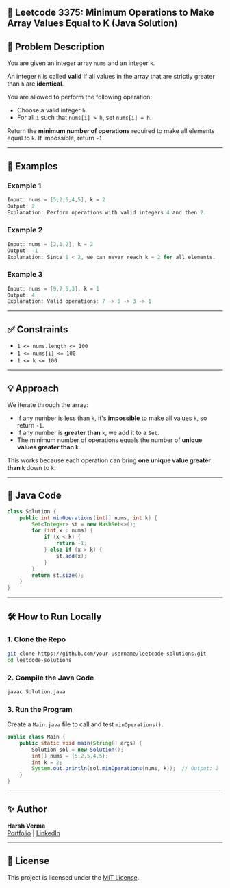 ## 🔢 Leetcode 3375: Minimum Operations to Make Array Values Equal to K (Java Solution)

## 📘 Problem Description
You are given an integer array `nums` and an integer `k`.

An integer `h` is called **valid** if all values in the array that are strictly greater than `h` are **identical**.

You are allowed to perform the following operation:
- Choose a valid integer `h`.
- For all `i` such that `nums[i] > h`, set `nums[i] = h`.

Return the **minimum number of operations** required to make all elements equal to `k`. If impossible, return `-1`.

---

## 🧪 Examples

### Example 1
```java
Input: nums = [5,2,5,4,5], k = 2
Output: 2
Explanation: Perform operations with valid integers 4 and then 2.
```

### Example 2
```java
Input: nums = [2,1,2], k = 2
Output: -1
Explanation: Since 1 < 2, we can never reach k = 2 for all elements.
```

### Example 3
```java
Input: nums = [9,7,5,3], k = 1
Output: 4
Explanation: Valid operations: 7 -> 5 -> 3 -> 1
```

---

## ✅ Constraints
- `1 <= nums.length <= 100`
- `1 <= nums[i] <= 100`
- `1 <= k <= 100`

---

## 💡 Approach

We iterate through the array:
- If any number is less than `k`, it's **impossible** to make all values `k`, so return `-1`.
- If any number is **greater than** `k`, we add it to a `Set`.
- The minimum number of operations equals the number of **unique values greater than `k`**.

This works because each operation can bring **one unique value greater than `k`** down to `k`.

---

## 🧠 Java Code
```java
class Solution {
    public int minOperations(int[] nums, int k) {
        Set<Integer> st = new HashSet<>();
        for (int x : nums) {
            if (x < k) {
                return -1;
            } else if (x > k) {
                st.add(x);
            }
        }
        return st.size();
    }
}
```

---

## 🛠️ How to Run Locally

### 1. Clone the Repo
```bash
git clone https://github.com/your-username/leetcode-solutions.git
cd leetcode-solutions
```

### 2. Compile the Java Code
```bash
javac Solution.java
```

### 3. Run the Program
Create a `Main.java` file to call and test `minOperations()`.

```java
public class Main {
    public static void main(String[] args) {
        Solution sol = new Solution();
        int[] nums = {5,2,5,4,5};
        int k = 2;
        System.out.println(sol.minOperations(nums, k));  // Output: 2
    }
}
```

---

## ✨ Author
**Harsh Verma**  
[Portfolio](https://harshverma724.github.io/Portfolio-Website) | [LinkedIn](https://linkedin.com/in/harshverma724)

---

## 📄 License
This project is licensed under the [MIT License](LICENSE).
